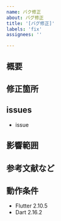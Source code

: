 ```yaml
---
name: バク修正
about: バグ修正
title: '[バグ修正]'
labels: 'fix'
assignees: ''

---
```


## 概要
<!-- なにをやったかを書く -->

## 修正箇所

## issues
<!-- issueのリンクを書く -->
- issue

## 影響範囲
<!-- 変更によるり他へ影響があれば書く -->

## 参考文献など
<!-- 参考文献などあれば書く -->

## 動作条件
<!-- 動作条件を書く　バージョンなど -->
- Flutter 2.10.5
- Dart 2.16.2
